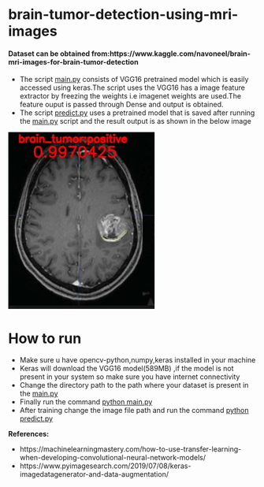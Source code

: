 # brain-tumor-detection-using-mri-images

 <h4>Dataset can be obtained from:</link>https://www.kaggle.com/navoneel/brain-mri-images-for-brain-tumor-detection</link></h4>
 <ul>
<li>The script <ins>main.py</ins> consists of VGG16 pretrained model which is easily accessed using keras.The script uses the VGG16 has a image feature extractor by freezing the weights i.e imagenet weights are used.The feature ouput is passed through Dense and output is obtained.</li>
<li>The  script <ins>predict.py</ins> uses a pretrained model that is saved after running  the <ins>main.py</ins> script and the result output is as shown in the below image</li>
 </ul>

     
![image](https://github.com/nishalk01/brain-tumor-detection-using-mri-images/blob/master/s.jpg)
<h1>How to run </h1>
<ul>
  <li>Make sure u have opencv-python,numpy,keras installed in your machine</li>
  <li>Keras will download the VGG16 model(589MB) ,if the model is not present in your system so make sure you have internet connectivity</li>
 <li>Change the directory path to the path where your dataset is present in the <ins>main.py</ins></li>
  <li>Finally run the command <ins>python main.py</ins></li>
 <li>After training change the image file path and run the command <ins>python predict.py</ins></li>
  </ul>
 <b>References:</b>
 <ul>
 <li><link>https://machinelearningmastery.com/how-to-use-transfer-learning-when-developing-convolutional-neural-network-models/</link></li>
 <li><link>https://www.pyimagesearch.com/2019/07/08/keras-imagedatagenerator-and-data-augmentation/</link></li> 
  
